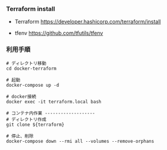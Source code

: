 ### Terraform install
* Terraform
https://developer.hashicorp.com/terraform/install

* tfenv
https://github.com/tfutils/tfenv

### 利用手順
```
# ディレクトリ移動
cd docker-terraform

# 起動
docker-compose up -d

# docker接続
docker exec -it terraform.local bash

# コンテナ内作業 -------------------
# ディレクトリ作成 
git clone ${terraform}

# 停止、削除
docker-compose down --rmi all --volumes --remove-orphans
```